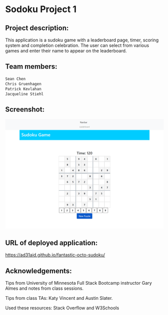 # Sodoku Project 1

## Project description:

This application is a sudoku game with a leaderboard page, timer, scoring system and completion celebration. The user can select from various games and enter their name to appear on the leaderboard.

## Team members:

    Sean Chen
    Chris Gruenhagen
    Patrick Kevlahan
    Jacqueline Stiehl

## Screenshot:

![Screen shot of page one ](./images/Screenshot-Sudoku.png)

## URL of deployed application:

https://ad31aid.github.io/fantastic-octo-sudoku/

## Acknowledgements:

Tips from University of Minnesota Full Stack Bootcamp instructor Gary Almes and notes from class sessions.

Tips from class TAs: Katy Vincent and Austin Slater.

Used these resources: Stack Overflow and W3Schools
